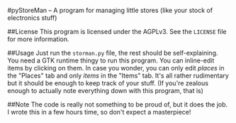 #pyStoreMan – A program for managing little stores (like your stock of electronics stuff)

##License
This program is licensed under the AGPLv3. See the `LICENSE` file for more information.

##Usage
Just run the `storman.py` file, the rest should be self-explaining.
You need a GTK runtime thingy to run this program.
You can inline-edit items by clicking on them. In case you wonder, you can only edit _places_ in the "Places" tab and only _items_ in the "Items" tab.
It's all rather rudimentary but it should be enough to keep track of your stuff. (If you're zealous enough to actually note everything down with this program, that is)

##Note
The code is really not something to be proud of, but it does the job. I wrote this in a few hours time, so don't expect a masterpiece!